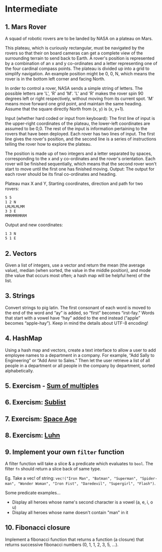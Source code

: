 # Intermediate

## 1. Mars Rover

A squad of robotic rovers are to be landed by NASA on a plateau on Mars.

This plateau, which is curiously rectangular, must be navigated by the rovers so that their on board cameras can get a complete view of the surrounding terrain to send back to Earth. A rover's position is represented by a combination of an x and y co-ordinates and a letter representing one of the four cardinal compass points. The plateau is divided up into a grid to simplify navigation. An example position might be 0, 0, N, which means the rover is in the bottom left corner and facing North.

In order to control a rover, NASA sends a simple string of letters. The possible letters are 'L', 'R' and 'M'. 'L' and 'R' makes the rover spin 90 degrees left or right respectively, without moving from its current spot. 'M' means move forward one grid point, and maintain the same heading. Assume that the square directly North from (x, y) is (x, y+1).

Input (whether hard coded or input from keyboard): The first line of input is the upper-right coordinates of the plateau, the lower-left coordinates are assumed to be 0,0. The rest of the input is information pertaining to the rovers that have been deployed. Each rover has two lines of input. The first line gives the rover's position, and the second line is a series of instructions telling the rover how to explore the plateau.

The position is made up of two integers and a letter separated by spaces, corresponding to the x and y co-ordinates and the rover's orientation. Each rover will be finished sequentially, which means that the second rover won't start to move until the first one has finished moving. Output: The output for each rover should be its final co-ordinates and heading.

Plateau max X and Y, Starting coordinates, direction and path for two rovers:

```txt
5 5
1 2 N
LMLMLMLMM
3 3 E
MMRMMRMRRM
```

Output and new coordinates:

```txt
1 3 N
5 1 E
```

## 2. Vectors

Given a list of integers, use a vector and return the mean (the average value), median (when sorted, the value in the middle position), and mode (the value that occurs most often; a hash map will be helpful here) of the list.

## 3. Strings

Convert strings to pig latin. The first consonant of each word is moved to the end of the word and “ay” is added, so “first” becomes “irst-fay.” Words that start with a vowel have “hay” added to the end instead (“apple” becomes “apple-hay”). Keep in mind the details about UTF-8 encoding!

## 4. HashMap

Using a hash map and vectors, create a text interface to allow a user to add employee names to a department in a company. For example, “Add Sally to Engineering” or “Add Amir to Sales.” Then let the user retrieve a list of all people in a department or all people in the company by department, sorted alphabetically.

## 5. Exercism - [Sum of multiples](https://github.com/AgarwalConsulting/Rust-Training/tree/master/exercises/exercism/sum-of-multiples)

## 6. Exercism: [Sublist](https://github.com/AgarwalConsulting/Rust-Training/tree/master/exercises/exercism/core/sublist)

## 7. Exercism: [Space Age](https://github.com/AgarwalConsulting/Rust-Training/tree/master/exercises/exercism/core/space-age)

## 8. Exercism: [Luhn](https://github.com/AgarwalConsulting/Rust-Training/tree/master/exercises/exercism/core/luhn)

## 9. Implement your own `filter` function

  A filter function will take a slice & a predicate which evaluates to `bool`. The filter `fn` should return a slice back of same type.

Eg. Take a vec! of string: `vec!("Iron Man", "Batman", "Superman", "Spider-man", "Wonder Woman", "Iron Fist", "Daredevil", "Supergirl", "Flash")`.

Some predicate examples...

- Display all heroes whose name's second character is a vowel (a, e, i, o u)
- Display all heroes whose name doesn't contain "man" in it

## 10. Fibonacci closure

  Implement a fibonacci function that returns a function (a closure) that returns successive fibonacci numbers (0, 1, 1, 2, 3, 5, ...).
